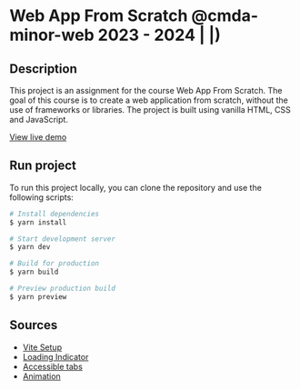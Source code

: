 # Web App From Scratch @cmda-minor-web 2023 - 2024                                   |             |)

## Description

This project is an assignment for the course Web App From Scratch. The goal of this course is to create a web application from scratch, without the use of frameworks or libraries. The project is built using vanilla HTML, CSS and JavaScript.

[View live demo](https://mtdvlpr.github.io/web-app-from-scratch-2324/)

## Run project

To run this project locally, you can clone the repository and use the following scripts:
  
  ```bash
  # Install dependencies
  $ yarn install

  # Start development server
  $ yarn dev

  # Build for production
  $ yarn build

  # Preview production build
  $ yarn preview
  ```

## Sources

- [Vite Setup](https://vitejs.dev/)
- [Loading Indicator](https://loading.io/css/)
- [Accessible tabs](https://www.w3.org/WAI/ARIA/apg/patterns/tabs/examples/tabs-manual/)
- [Animation](https://erikmartinjordan.com/display-none-display-block)
